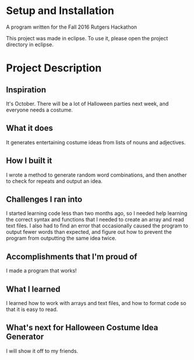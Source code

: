 
# Setup and Installation
A program written for the Fall 2016 Rutgers Hackathon

This project was made in eclipse.  To use it, please open the project directory in eclipse.

# Project Description
## Inspiration

It's October.  There will be a lot of Halloween parties next week, and everyone needs a costume.

## What it does

It generates entertaining costume ideas from lists of nouns and adjectives.

## How I built it

I wrote a method to generate random word combinations, and then another to check for repeats and output an idea.

## Challenges I ran into

I started learning code less than two months ago, so I needed help learning the correct syntax and functions that I needed to create an array and read text files.  I also had to find an error that occasionally caused the program to output fewer words than expected, and figure out how to prevent the program from outputting the same idea twice.

## Accomplishments that I'm proud of

I made a program that works!

## What I learned

I learned how to work with arrays and text files, and how to format code so that it is easy to read.

## What's next for Halloween Costume Idea Generator
I will show it off to my friends.
